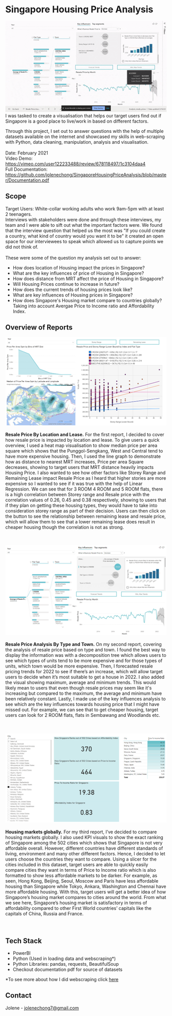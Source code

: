 # Singapore Housing Price Analysis
![Alt Text](interaction.gif)<br>
I was tasked to create a visualisation that helps our target users find out if Singapore is a good place to live/work in based on different factors.<br>

Through this project, I set out to answer questions with the help of multiple datasets available on the internet and showcased my skills in web-scraping with Python, data cleaning, manipulation, analysis and visualisation.
<br><br>
Date: February 2021 <br>
Video Demo: https://vimeo.com/user122233488/review/678118497/1c3104daa4<br>
Full Documentation: https://github.com/jolenechong/SingaporeHousingPriceAnalysis/blob/master/Documentation.pdf <br>

## Scope
Target Users: White-collar working adults who work 9am-5pm with at least 2 teenagers.<br>
Interviews with stakeholders were done and through these interviews, my team and I were able to sift out what the important factors were. We found that the interview question that helped us the most was "If you could create a country, what kind of country would you want it to be" it created an open space for our interviewees to speak which allowed us to capture points we did not think of.<br><br>
These were some of the question my analysis set out to answer:
- How does location of Housing impact the prices in Singapore?
- What are the key influences of price of Housing in Singapore?
- How does distance from MRT affect the price of Housing in Singapore?
- Will Housing Prices continue to increase in future?
- How does the current trends of housing prices look like?
- What are key influences of Housing prices in Singapore?
- How does Singapore's Housing market compare to countries globally? Taking into account Avergae Price to Income ratio and Affordability Index.



## Overview of Reports
<img src='ResalePriceByLocation&Lease.png'/><br><br>
<strong>Resale Price By Location and Lease.</strong> For the first report, I decided to cover how resale price is impacted by location and lease. To give users a quick overview, I used a heat map visualisation to show median price per area square which shows that the Punggol-Sengkang, West and Central tend to have more expensive housing. Then, I used the line graph to demonstrate how as distance to nearest MRT increases, Price per area Square decreases, showing to target users that MRT distance heavily impacts Housing Price. I also wanted to see how other factors like Storey Range and Remaining Lease impact Resale Price as I heard that higher stories are more expensive so I wanted to see if it was true with the help of Linear Regression. We can see that for 3 ROOM 4 ROOM and 5 ROOM flats, there is a high correlation between Storey range and Resale price with the correlation values of 0.26, 0.45 and 0.38 respectively, showing to users that if they plan on getting these housing types, they would have to take into consideration storey range as part of their decision. Users can then click on the button to see the relationship between remaining lease and resale price, which will allow them to see that a lower remaining lease does result in cheaper housing though the correlation is not as strong.
<br><br><br>

<img src='ResalePriceAnalysisByType&Town.png'/><br><br>
<strong>Resale Price Analysis By Type and Town.</strong> On my second report, covering the analysis of resale price based on type and town. I found the best way to display the information was with a decomposition tree which allows users to see which types of units tend to be more expensive and for those types of units, which town would be more expensive. Then, I forecasted resale pricing trends for 2022 to see if there’s an increase, which will allow target users to decide when it’s most suitable to get a house in 2022. I also added the visual showing maximum, average and minimum trends. This would likely mean to users that even though resale prices may seem like it's increasing but compared to the maximum, the average and minimum have been relatively constant. Lastly, I made use of the key influences analysis to see which are the key influences towards housing price that I might have missed out. For example, we can see that to get cheaper housing, target users can look for 2 ROOM flats, flats in Sembawang and Woodlands etc.
<br><br><br>

<img src='HousingMarketsGlobally.png'/><br><br>
<strong>Housing markets globally.</strong> For my third report, I’ve decided to compare housing markets globally.  I also used KPI visuals to show the exact ranking of Singapore among the 502 cities which shows that Singapore is not very affordable overall. However, different countries have different standards of living, environment and many other different factors. Hence, I decided to let users choose the countries they want to compare. Using a slicer for the cities included in this dataset, target users are able to quickly easily compare cities they want in terms of Price to Income ratio which is also formatted to show less affordable markets to be darker. For example, as seen, Hong Kong, Beijing, Seoul, Moscow and Paris have less affordable housing than Singapore while Tokyo, Ankara, Washington and Chennai have more affordable housing. With this, target users will get a better idea of how Singapore’s housing market compares to cities around the world. From what we see here, Singapore’s housing market is satisfactory in terms of affordability compared to other First World countries’ capitals like the capitals of China, Russia and France.
<br><br><br>

## Tech Stack
- PowerBI
- Python (Used in loading data and webscraping*)
- Python Libraries: pandas, requests, BeautifulSoup
- Checkout documentation pdf for source of datasets

*To see more about how I did webscraping click [here](https://github.com/jolenechong/SingaporeHousingPriceAnalysis/tree/main/global%20housing%20price%20index%20webscraping)

## Contact
Jolene - [jolenechong7@gmail.com](mailto:jolenechong7@gmail.com) <br>
